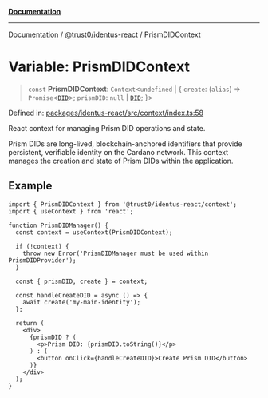 [**Documentation**](../../../README.md)

***

[Documentation](../../../README.md) / [@trust0/identus-react](../README.md) / PrismDIDContext

# Variable: PrismDIDContext

> `const` **PrismDIDContext**: `Context`\<`undefined` \| \{ `create`: (`alias`) => `Promise`\<[`DID`](https://github.com/hyperledger-identus/sdk-ts/blob/main/docs/sdk/modules.md)\>; `prismDID`: `null` \| [`DID`](https://github.com/hyperledger-identus/sdk-ts/blob/main/docs/sdk/modules.md); \}\>

Defined in: [packages/identus-react/src/context/index.ts:58](https://github.com/trust0-project/identus/blob/73327ec3bc235d66d275a057e3e1de04207fbc26/packages/identus-react/src/context/index.ts#L58)

React context for managing Prism DID operations and state.

Prism DIDs are long-lived, blockchain-anchored identifiers that provide
persistent, verifiable identity on the Cardano network. This context manages
the creation and state of Prism DIDs within the application.

## Example

```tsx
import { PrismDIDContext } from '@trust0/identus-react/context';
import { useContext } from 'react';

function PrismDIDManager() {
  const context = useContext(PrismDIDContext);
  
  if (!context) {
    throw new Error('PrismDIDManager must be used within PrismDIDProvider');
  }
  
  const { prismDID, create } = context;
  
  const handleCreateDID = async () => {
    await create('my-main-identity');
  };
  
  return (
    <div>
      {prismDID ? (
        <p>Prism DID: {prismDID.toString()}</p>
      ) : (
        <button onClick={handleCreateDID}>Create Prism DID</button>
      )}
    </div>
  );
}
```
